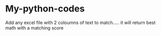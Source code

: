 # My-python-codes

Add any excel file with 2 coloumns of text to match..... it will return best math with a matching score
